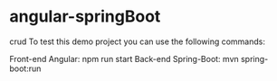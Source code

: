 # angular-springBoot
crud 
To test this demo project you can use the following commands: 

Front-end Angular: npm run start 
Back-end Spring-Boot: mvn spring-boot:run   
